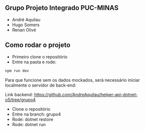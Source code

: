 ## Grupo Projeto Integrado PUC-MINAS
- André Aquilau
- Hugo Somers
- Renan Olivé

## Como rodar o projeto

- Primeiro clone o repositório
- Entre na pasta e rode:
```bash
npm run dev
```

Para que funcione sem os dados mockados, será necessário iniciar localmente o servidor de back-end:

Link backend: https://github.com/AndreAquilau/helper-api-dotnet-o5/tree/grupo4
- Clone o repositório
- Entre na branch: grupo4
- Rode: dotnet restore
- Rode: dotnet run

